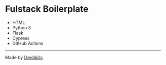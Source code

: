 # Fulstack Boilerplate

- HTML
- Python 3
- Flask
- Cypress
- GitHub Actions

---

Made by [DevSkills](https://devskills.co). 
